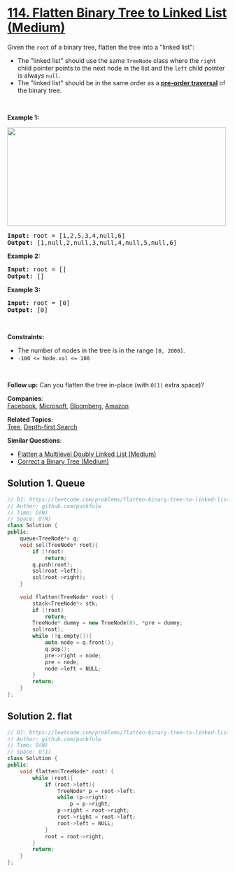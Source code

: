 # [114. Flatten Binary Tree to Linked List (Medium)](https://leetcode.com/problems/flatten-binary-tree-to-linked-list/)

<p>Given the <code>root</code> of a binary tree, flatten the tree into a "linked list":</p>

<ul>
	<li>The "linked list" should use the same <code>TreeNode</code> class where the <code>right</code> child pointer points to the next node in the list and the <code>left</code> child pointer is always <code>null</code>.</li>
	<li>The "linked list" should be in the same order as a <a href="https://en.wikipedia.org/wiki/Tree_traversal#Pre-order,_NLR" target="_blank"><strong>pre-order</strong><strong> traversal</strong></a> of the binary tree.</li>
</ul>

<p>&nbsp;</p>
<p><strong>Example 1:</strong></p>
<img alt="" src="https://assets.leetcode.com/uploads/2021/01/14/flaten.jpg" style="width: 500px; height: 226px;">
<pre><strong>Input:</strong> root = [1,2,5,3,4,null,6]
<strong>Output:</strong> [1,null,2,null,3,null,4,null,5,null,6]
</pre>

<p><strong>Example 2:</strong></p>

<pre><strong>Input:</strong> root = []
<strong>Output:</strong> []
</pre>

<p><strong>Example 3:</strong></p>

<pre><strong>Input:</strong> root = [0]
<strong>Output:</strong> [0]
</pre>

<p>&nbsp;</p>
<p><strong>Constraints:</strong></p>

<ul>
	<li>The number of nodes in the tree is in the range <code>[0, 2000]</code>.</li>
	<li><code>-100 &lt;= Node.val &lt;= 100</code></li>
</ul>

<p>&nbsp;</p>
<strong>Follow up:</strong> Can you flatten the tree in-place (with <code>O(1)</code> extra space)?

**Companies**:  
[Facebook](https://leetcode.com/company/facebook), [Microsoft](https://leetcode.com/company/microsoft), [Bloomberg](https://leetcode.com/company/bloomberg), [Amazon](https://leetcode.com/company/amazon)

**Related Topics**:  
[Tree](https://leetcode.com/tag/tree/), [Depth-first Search](https://leetcode.com/tag/depth-first-search/)

**Similar Questions**:
* [Flatten a Multilevel Doubly Linked List (Medium)](https://leetcode.com/problems/flatten-a-multilevel-doubly-linked-list/)
* [Correct a Binary Tree (Medium)](https://leetcode.com/problems/correct-a-binary-tree/)

## Solution 1. Queue

```cpp
// OJ: https://leetcode.com/problems/flatten-binary-tree-to-linked-list/
// Author: github.com/punkfulw
// Time: O(N)
// Space: O(N)
class Solution {
public:
    queue<TreeNode*> q;
    void sol(TreeNode* root){
        if (!root)
            return;
        q.push(root);
        sol(root->left);
        sol(root->right);
    }
    
    void flatten(TreeNode* root) {
        stack<TreeNode*> stk;
        if (!root)
            return;
        TreeNode* dummy = new TreeNode(0), *pre = dummy;
        sol(root);
        while (!q.empty()){
            auto node = q.front();
            q.pop();
            pre->right = node;
            pre = node;
            node->left = NULL;
        }
        return;
    }
};
```

## Solution 2. flat

```cpp
// OJ: https://leetcode.com/problems/flatten-binary-tree-to-linked-list/
// Author: github.com/punkfulw
// Time: O(N)
// Space: O(1)
class Solution {
public:
    void flatten(TreeNode* root) {
        while (root){
            if (root->left){
                TreeNode* p = root->left;
                while (p->right)
                    p = p->right;
                p->right = root->right;
                root->right = root->left;
                root->left = NULL;
            }
            root = root->right;
        }
        return;
    }
};
```


